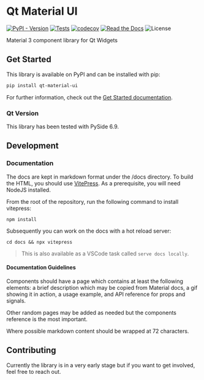 # Qt Material UI

[![PyPI - Version](https://img.shields.io/pypi/v/qt-material-ui?logo=python&logoColor=%23ccc)](https://pypi.org/project/qt-material-ui/)
[![Tests](https://img.shields.io/github/actions/workflow/status/herobank110/qt-material-ui/test.yml?logo=github&label=tests&logoColor=%23ccc)](https://github.com/herobank110/qt-material-ui/actions/workflows/test.yml)
[![codecov](https://codecov.io/github/herobank110/qt-material-ui/graph/badge.svg?token=OF1WOOAZ6U)](https://codecov.io/github/herobank110/qt-material-ui)
[![Read the Docs](https://img.shields.io/readthedocs/qt-material-ui?logo=readthedocs)](https://qt-material-ui.readthedocs.io/en/latest)
![License](https://img.shields.io/pypi/l/qt-material-ui.svg)

Material 3 component library for Qt Widgets


## Get Started

This library is available on PyPI and can be installed with pip:

```bash
pip install qt-material-ui
```

For further information, check out the
[Get Started documentation](https://qt-material-ui.readthedocs.io/en/latest/get-started.html).

### Qt Version

This library has been tested with PySide 6.9.

## Development

### Documentation

The docs are kept in markdown format under the /docs directory. To
build the HTML, you should use [VitePress](https://vitepress.dev).
As a prerequisite, you will need NodeJS installed.

From the root of the repository, run the following command to install
vitepress:

```
npm install
```

Subsequently you can work on the docs with a hot reload server:

```
cd docs && npx vitepress
```

> This is also available as a VSCode task called `serve docs locally`.

#### Documentation Guidelines

Components should have a page which contains at least the following
elements: a brief description which may be copied from Material docs, a
gif showing it in action, a usage example, and API reference for props
and signals.

Other random pages may be added as needed but the components reference
is the most important.

Where possible markdown content should be wrapped at 72 characters.

## Contributing

Currently the library is in a very early stage but if you want to get
involved, feel free to reach out.
